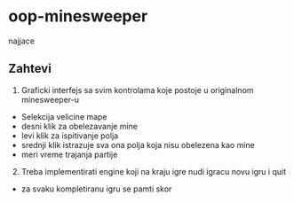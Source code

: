 # oop-minesweeper
najjace


## Zahtevi
1. Graficki interfejs sa svim kontrolama koje postoje u originalnom minesweeper-u
  - Selekcija velicine mape
  - desni klik za obelezavanje mine
  - levi klik za ispitivanje polja
  - srednji klik istrazuje sva ona polja koja nisu obelezena kao mine
  - meri vreme trajanja partije
2. Treba implementirati engine koji na kraju igre nudi igracu novu igru i quit
  - za svaku kompletiranu igru se pamti skor
